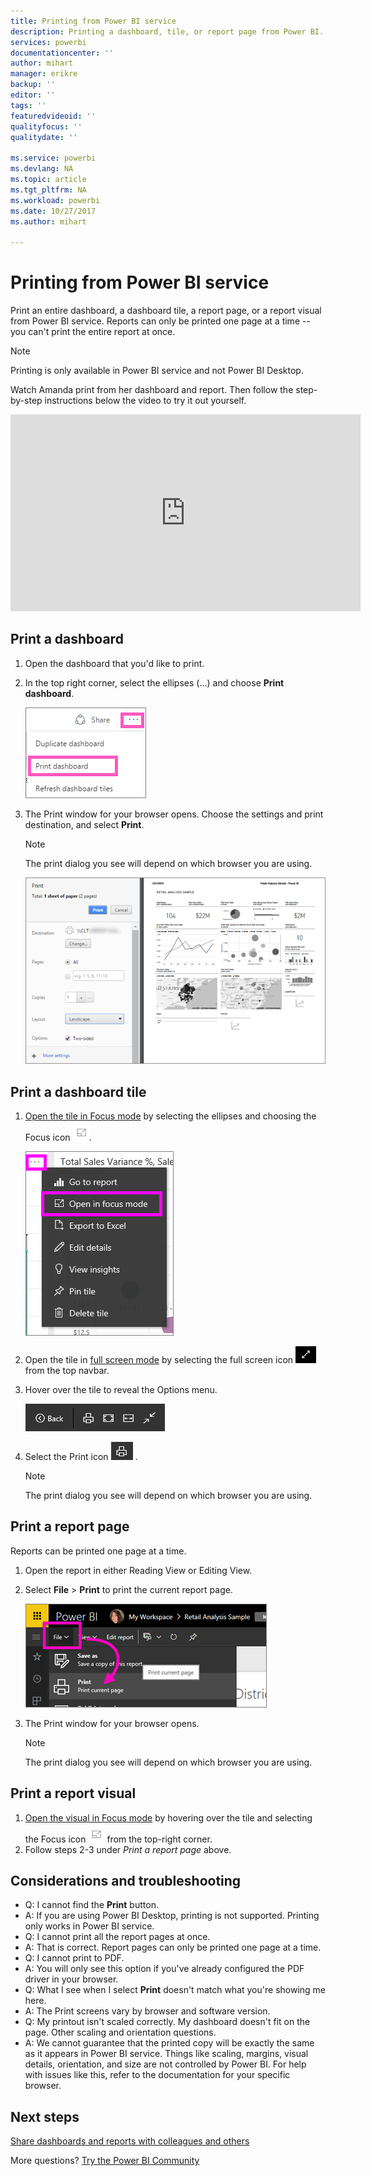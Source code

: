 ```yaml
---
title: Printing from Power BI service
description: Printing a dashboard, tile, or report page from Power BI.
services: powerbi
documentationcenter: ''
author: mihart
manager: erikre
backup: ''
editor: ''
tags: ''
featuredvideoid: ''
qualityfocus: ''
qualitydate: ''

ms.service: powerbi
ms.devlang: NA
ms.topic: article
ms.tgt_pltfrm: NA
ms.workload: powerbi
ms.date: 10/27/2017
ms.author: mihart

---
```

# Printing from Power BI service
Print an entire dashboard, a dashboard tile, a report page, or a report visual from Power BI service. Reports can only be printed one page at a time -- you can't print the entire report at once.

> [!NOTE]
> Printing is only available in Power BI service and not Power BI Desktop.
> 
> 

Watch Amanda print from her dashboard and report. Then follow the step-by-step instructions below the video to try it out yourself.

<iframe width="560" height="315" src="https://www.youtube.com/embed/jtlLGRKBvXY" frameborder="0" allowfullscreen></iframe>

## Print a dashboard
1. Open the dashboard that you'd like to print.
2. In the top right corner, select the ellipses (...) and choose **Print dashboard**.
   
    ![](media/service-print/pbi_print_dash_ellipses.png)
3. The Print window for your browser opens. Choose the settings and print destination, and select **Print**.
   
   > [!NOTE]
   > The print dialog you see will depend on which browser you are using.
   > 
   > 
   
    ![](media/service-print/pbi_print_dash_new2.png)

## Print a dashboard tile
1. [Open the tile in Focus mode](service-focus-mode.md) by selecting the ellipses and choosing the Focus icon ![](media/service-print/power-bi-focus-icon.png).
   
    ![](media/service-print/menu-options.png)
2. Open the tile in [full screen mode](service-tile-fullscreen-mode.md) by selecting the full screen icon ![](media/service-print/power-bi-full-screen-icon.png) from the top navbar.
3. Hover over the tile to reveal the Options menu.
   
    ![](media/service-print/menu-options-new.png)
4. Select the Print icon
    ![](media/service-print/print-icon.png) .     
   
   > [!NOTE]
   > The print dialog you see will depend on which browser you are using.
   > 
   > 

## Print a report page
Reports can be printed one page at a time.

1. Open the report in either Reading View or Editing View.
2. Select **File** > **Print** to print the current report page.
   
    ![](media/service-print/power-bi-print.png)
3. The Print window for your browser opens.
   
   > [!NOTE]
   > The print dialog you see will depend on which browser you are using.
   > 
   > 

## Print a report visual
1. [Open the visual in Focus mode](service-focus-mode.md) by hovering over the tile and selecting the Focus icon ![](media/service-print/power-bi-focus-icon.png) from the top-right corner.
2. Follow steps 2-3 under *Print a report page* above.

## Considerations and troubleshooting
* Q: I cannot find the **Print** button.    
* A: If you are using Power BI Desktop, printing is not supported.  Printing only works in Power BI service.
* Q: I cannot print all the report pages at once.    
* A: That is correct. Report pages can only be printed one page at a time.
* Q: I cannot print to PDF.    
* A: You will only see this option if you've already configured the PDF driver in your browser.    
* Q: What I see when I select **Print** doesn't match what you're showing me here.    
* A: The Print screens vary by browser and software version.
* Q: My printout isn't scaled correctly.  My dashboard doesn't fit on the page. Other scaling and orientation questions.    
* A: We cannot guarantee that the printed copy will be exactly the same as it appears in Power BI service. Things like scaling, margins, visual details, orientation, and size are not controlled by Power BI. For help with issues like this, refer to the documentation for your specific browser.      

## Next steps
[Share dashboards and reports with colleagues and others](service-share-dashboards.md)

More questions? [Try the Power BI Community](http://community.powerbi.com/)

